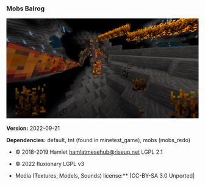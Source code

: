 ### Mobs Balrog
![Mobs Balrog's screenshot](screenshot.png)

**Version:** 2022-09-21

**Dependencies:** default, tnt (found in minetest_game), mobs (mobs_redo)

* © 2018-2019 Hamlet <hamlatmesehub@riseup.net> LGPL 2.1
* © 2022 fluxionary LGPL v3

* Media (Textures, Models, Sounds) license:** [CC-BY-SA 3.0 Unported]
